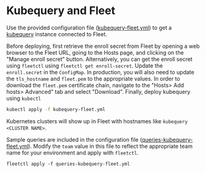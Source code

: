 # Kubequery and Fleet

Use the provided configuration file ([kubequery-fleet.yml](kubequery-fleet.yml)) to get a [kubequery](https://github.com/fleetdm/kubequery) instance connected to Fleet.

Before deploying, first retrieve the enroll secret from Fleet by opening a web browser to the Fleet URL, going to the Hosts page, and clicking on the "Manage enroll secret" button.
Alternatively, you can get the enroll secret using `fleetctl` using `fleetctl get enroll-secret`.
Update the `enroll.secret` in the `ConfigMap`. In production, you will also need to update the `tls_hostname` and `fleet.pem` to the appropriate values. In order to download the `fleet.pem` certificate chain, navigate to the "Hosts> Add hosts> Advanced" tab and select "Download". Finally, deploy kubequery using `kubectl`


```sh
kubectl apply -f kubequery-fleet.yml
```

Kubernetes clusters will show up in Fleet with hostnames like `kubequery <CLUSTER NAME>`.

Sample queries are included in the configuration file ([queries-kubequery-fleet.yml](queries-kubequery-fleet.yml)). Modify the `team` value in this file to reflect the appropriate team name for your environment and apply with `fleetctl`.

```
fleetctl apply -f queries-kubequery-fleet.yml
```
